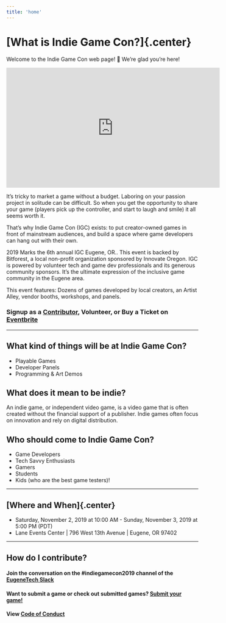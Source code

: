 ```yaml
---
title: 'home'
---
```

# [What is Indie Game Con?]{.center}

Welcome to the Indie Game Con web page! 🎉 We’re glad you’re here!

<iframe width="560" height="315" src="https://www.youtube-nocookie.com/embed/cOagQX87SCI" frameborder="0" allow="accelerometer; autoplay; encrypted-media; gyroscope; picture-in-picture" allowfullscreen></iframe>

It’s tricky to market a game without a budget. Laboring on your passion project in solitude can be difficult. So when you get the opportunity to share your game (players pick up the controller, and start to laugh and smile) it all seems worth it.

That’s why Indie Game Con (IGC) exists: to put creator-owned games in front of mainstream audiences, and build a space where game developers can hang out with their own. 

2019 Marks the 6th annual IGC Eugene, OR..  This event is backed by Bitforest, a local non-profit organization sponsored by Innovate Oregon.  IGC is powered by volunteer tech and game dev professionals and its generous community sponsors.  It’s the ultimate expression of the inclusive game community in the Eugene area.

This event features: Dozens of games developed by local creators, an Artist Alley, vendor booths, workshops, and panels. 

### Signup as a [Contributor](/games/), Volunteer, or Buy a Ticket on [Eventbrite](https://indiegamecon2019.eventbrite.com)

---

## What kind of things will be at Indie Game Con?

- Playable Games
- Developer Panels
- Programming & Art Demos

## What does it mean to be indie?

An indie game, or independent video game, is a video game that is often created without the financial support of a publisher. Indie games often focus on innovation and rely on digital distribution.

## Who should come to Indie Game Con?

- Game Developers
- Tech Savvy Enthusiasts
- Gamers
- Students
- Kids (who are the best game testers)!

---

## [Where and When]{.center}

- Saturday, November 2, 2019 at 10:00 AM - Sunday, November 3, 2019 at 5:00 PM (PDT)
- Lane Events Center | 796 West 13th Avenue | Eugene, OR 97402

---

## How do I contribute?

#### Join the conversation on the #indiegamecon2019 channel of the [EugeneTech Slack](http://eugslack.com)

#### Want to submit a game or check out submitted games? [Submit your game!](/games)

#### View [Code of Conduct](/codeOfConduct)
